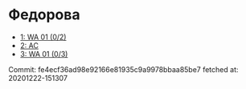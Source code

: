 # Федорова
- [1: WA 01 (0/2)](1.md)
- [2: AC](2.md)
- [3: WA 01 (0/3)](3.md)

Commit: fe4ecf36ad98e92166e81935c9a9978bbaa85be7
 fetched at: 20201222-151307
